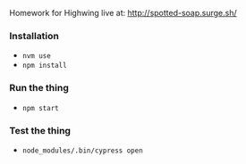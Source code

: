 Homework for Highwing
live at: http://spotted-soap.surge.sh/

### Installation
* `nvm use`
* `npm install`

### Run the thing
* `npm start`

### Test the thing
* `node_modules/.bin/cypress open`

